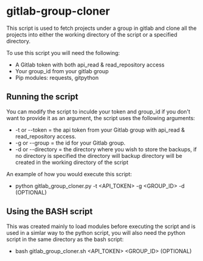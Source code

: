 # gitlab-group-cloner

This script is used to fetch projects under a group in gitlab and clone all the projects into either the working directory of the script or a specified directory.

To use this script you will need the following:

* A Gitlab token with both api_read & read_repository access
* Your group_id from your gitlab group
* Pip modules: requests, gitpython

## Running the script

You can modify the script to inculde your token and group_id if you don't want to provide it as an argument, the script uses the following arguments:

* -t or --token = the api token from your Gitlab group with api_read & read_repository access.
* -g or --group = the id for your Gitlab group.
* -d or --directory = the directory where you wish to store the backups, if no directory is specified the directory will backup directory will be created in the working directory of the script

An example of how you would execute this script:

* python gitlab_group_cloner.py -t <API_TOKEN> -g <GROUP_ID> -d <DIRECTORY> (OPTIONAL)

## Using the BASH script

This was created mainly to load modules before executing the script and is used in a simlar way to the python script, you will also need the python script in the same directory as the bash script:

* bash gitlab_group_cloner.sh <API_TOKEN> <GROUP_ID> <DIRECTORY> (OPTIONAL)